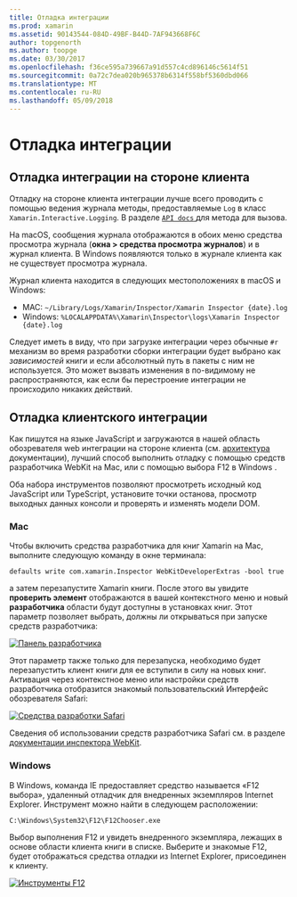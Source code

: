 ```yaml
---
title: Отладка интеграции
ms.prod: xamarin
ms.assetid: 90143544-084D-49BF-B44D-7AF943668F6C
author: topgenorth
ms.author: toopge
ms.date: 03/30/2017
ms.openlocfilehash: f36ce595a739667a91d557c4cd896146c5614f51
ms.sourcegitcommit: 0a72c7dea020b965378b6314f558bf5360dbd066
ms.translationtype: MT
ms.contentlocale: ru-RU
ms.lasthandoff: 05/09/2018
---
```

# <a name="debugging-integrations"></a>Отладка интеграции

## <a name="debugging-agent-side-integrations"></a>Отладка интеграции на стороне клиента

Отладку на стороне клиента интеграции лучше всего проводить с помощью ведения журнала методы, предоставляемые `Log` в класс `Xamarin.Interactive.Logging`. В разделе [ `API docs` ](https://developer.xamarin.com/api/type/Xamarin.Interactive.Logging.Log/) для метода для вызова.

На macOS, сообщения журнала отображаются в обоих меню средства просмотра журнала (**окна > средства просмотра журналов**) и в журнал клиента. В Windows появляются только в журнале клиента как не существует просмотра журнала.

Журнал клиента находится в следующих местоположениях в macOS и Windows:

- MAC: `~/Library/Logs/Xamarin/Inspector/Xamarin Inspector {date}.log`
- Windows: `%LOCALAPPDATA%\Xamarin\Inspector\logs\Xamarin Inspector {date}.log`

Следует иметь в виду, что при загрузке интеграции через обычные `#r` механизм во время разработки сборки интеграции будет выбрано как _зависимостей_ книги и если абсолютный путь в пакеты с ним не используется. Это может вызвать изменения в по-видимому не распространяются, как если бы перестроение интеграции не происходило никаких действий.

## <a name="debugging-client-side-integrations"></a>Отладка клиентского интеграции

Как пишутся на языке JavaScript и загружаются в нашей область обозревателя web интеграции на стороне клиента (см. [архитектура](~/tools/workbooks/sdk/architecture.md) документации), лучший способ выполнить отладку с помощью средств разработчика WebKit на Mac, или с помощью выбора F12 в Windows .

Оба набора инструментов позволяют просмотреть исходный код JavaScript или TypeScript, установите точки останова, просмотр выходных данных консоли и проверять и изменять модели DOM.

### <a name="mac"></a>Mac

Чтобы включить средства разработчика для книг Xamarin на Mac, выполните следующую команду в окне терминала:

```shell
defaults write com.xamarin.Inspector WebKitDeveloperExtras -bool true
```

а затем перезапустите Xamarin книги. После этого вы увидите **проверить элемент** отображаются в вашей контекстного меню и новый **разработчика** области будут доступны в установках книг. Этот параметр позволяет выбрать, должны ли открываться при запуске средств разработчика:

[![Панель разработчика](debugging-images/developer-pane-small.png)](debugging-images/developer-pane.png#lightbox)

Этот параметр также только для перезапуска, необходимо будет перезапустить клиент книги для ее вступили в силу на новых книг. Активация через контекстное меню или настройки средств разработчика отобразится знакомый пользовательский Интерфейс обозревателя Safari:

[![Средства разработки Safari](debugging-images/mac-dev-tools.png)](debugging-images/mac-dev-tools.png#lightbox)

Сведения об использовании средств разработчика Safari см. в разделе [документации инспектора WebKit][webkit-docs].

### <a name="windows"></a>Windows

В Windows, команда IE предоставляет средство называется «F12 выбора», удаленный отладчик для внедренных экземпляров Internet Explorer. Инструмент можно найти в следующем расположении:

```shell
C:\Windows\System32\F12\F12Chooser.exe
```

Выбор выполнения F12 и увидеть внедренного экземпляра, лежащих в основе области клиента книги в списке. Выберите и знакомые F12, будет отображаться средства отладки из Internet Explorer, присоединен к клиенту.

[![Инструменты F12](debugging-images/windows-dev-tools.png)](debugging-images/windows-dev-tools.png#lightbox)

[webkit-docs]: https://trac.webkit.org/wiki/WebInspector

